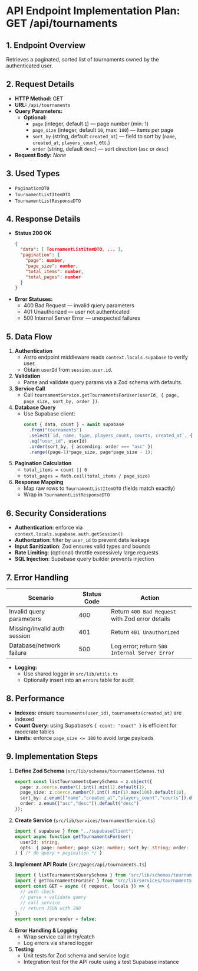 # API Endpoint Implementation Plan: GET /api/tournaments

## 1. Endpoint Overview
Retrieves a paginated, sorted list of tournaments owned by the authenticated user.

## 2. Request Details
- **HTTP Method:** GET  
- **URL:** `/api/tournaments`  
- **Query Parameters:**
  - **Optional:**
    - `page` (integer, default `1`) — page number (min: 1)
    - `page_size` (integer, default `10`, max: `100`) — items per page
    - `sort_by` (string, default `created_at`) — field to sort by (`name`, `created_at`, `players_count`, etc.)
    - `order` (string, default `desc`) — sort direction (`asc` or `desc`)
- **Request Body:** _None_

## 3. Used Types
- `PaginationDTO`  
- `TournamentListItemDTO`  
- `TournamentListResponseDTO`  

## 4. Response Details
- **Status 200 OK**
  ```json
  {
    "data": [ TournamentListItemDTO, ... ],
    "pagination": {
      "page": number,
      "page_size": number,
      "total_items": number,
      "total_pages": number
    }
  }
  ```
- **Error Statuses:**
  - 400 Bad Request — invalid query parameters
  - 401 Unauthorized — user not authenticated
  - 500 Internal Server Error — unexpected failures

## 5. Data Flow
1. **Authentication**  
   - Astro endpoint middleware reads `context.locals.supabase` to verify user.
   - Obtain `userId` from `session.user.id`.
2. **Validation**  
   - Parse and validate query params via a Zod schema with defaults.
3. **Service Call**  
   - Call `tournamentService.getTournamentsForUser(userId, { page, page_size, sort_by, order })`.
4. **Database Query**  
   - Use Supabase client:
     ```ts
     const { data, count } = await supabase
       .from("tournaments")
       .select(`id, name, type, players_count, courts, created_at`, { count: "exact" })
       .eq("user_id", userId)
       .order(sort_by, { ascending: order === "asc" })
       .range((page-1)*page_size, page*page_size - 1);
     ```
5. **Pagination Calculation**  
   - `total_items = count || 0`  
   - `total_pages = Math.ceil(total_items / page_size)`
6. **Response Mapping**  
   - Map raw rows to `TournamentListItemDTO` (fields match exactly)
   - Wrap in `TournamentListResponseDTO`

## 6. Security Considerations
- **Authentication**: enforce via `context.locals.supabase.auth.getSession()`
- **Authorization**: filter by `user_id` to prevent data leakage
- **Input Sanitization**: Zod ensures valid types and bounds
- **Rate Limiting**: (optional) throttle excessively large requests
- **SQL Injection**: Supabase query builder prevents injection

## 7. Error Handling
| Scenario                        | Status Code | Action                                                   |
|---------------------------------|-------------|----------------------------------------------------------|
| Invalid query parameters        | 400         | Return `400 Bad Request` with Zod error details          |
| Missing/invalid auth session    | 401         | Return `401 Unauthorized`                                |
| Database/network failure        | 500         | Log error; return `500 Internal Server Error`            |

- **Logging:**  
  - Use shared logger in `src/lib/utils.ts`  
  - Optionally insert into an `errors` table for audit

## 8. Performance
- **Indexes:** ensure `tournaments(user_id)`, `tournaments(created_at)` are indexed  
- **Count Query:** using Supabase’s `{ count: "exact" }` is efficient for moderate tables  
- **Limits:** enforce `page_size <= 100` to avoid large payloads

## 9. Implementation Steps
1. **Define Zod Schema** (`src/lib/schemas/tournamentSchemas.ts`)
   ```ts
   export const listTournamentsQuerySchema = z.object({
     page: z.coerce.number().int().min(1).default(1),
     page_size: z.coerce.number().int().min(1).max(100).default(10),
     sort_by: z.enum(["name","created_at","players_count","courts"]).default("created_at"),
     order: z.enum(["asc","desc"]).default("desc")
   });
   ```
2. **Create Service** (`src/lib/services/tournamentService.ts`)
   ```ts
   import { supabase } from "../supabaseClient";
   export async function getTournamentsForUser(
     userId: string,
     opts: { page: number; page_size: number; sort_by: string; order: string; }
   ) { /* db query + pagination */ }
   ```
3. **Implement API Route** (`src/pages/api/tournaments.ts`)
   ```ts
   import { listTournamentsQuerySchema } from "src/lib/schemas/tournamentSchemas";
   import { getTournamentsForUser } from "src/lib/services/tournamentService";
   export const GET = async ({ request, locals }) => {
     // auth check
     // parse + validate query
     // call service
     // return JSON with 200
   };
   export const prerender = false;
   ```
4. **Error Handling & Logging**
   - Wrap service call in try/catch
   - Log errors via shared logger
5. **Testing**
   - Unit tests for Zod schema and service logic
   - Integration test for the API route using a test Supabase instance
